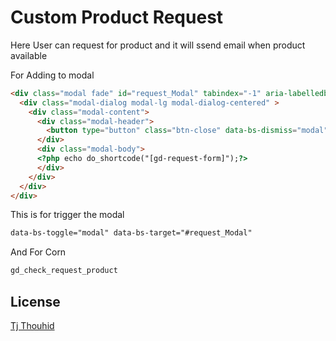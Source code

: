 
# Custom Product Request

Here User can request for product and it will ssend email when product available

For Adding to modal 

```html
<div class="modal fade" id="request_Modal" tabindex="-1" aria-labelledby="exampleModalLabel" aria-hidden="true">
  <div class="modal-dialog modal-lg modal-dialog-centered" >
    <div class="modal-content">
      <div class="modal-header">
        <button type="button" class="btn-close" data-bs-dismiss="modal" aria-label="Close"></button>
      </div>
      <div class="modal-body">
      <?php echo do_shortcode("[gd-request-form]");?>
      </div>
    </div>
  </div>
</div>
```

This is for trigger the modal
```html
data-bs-toggle="modal" data-bs-target="#request_Modal" 
```

And For Corn

```php
gd_check_request_product
```


## License

[Tj Thouhid](https://github.com/tjthouhid/custom-requst-post/)

